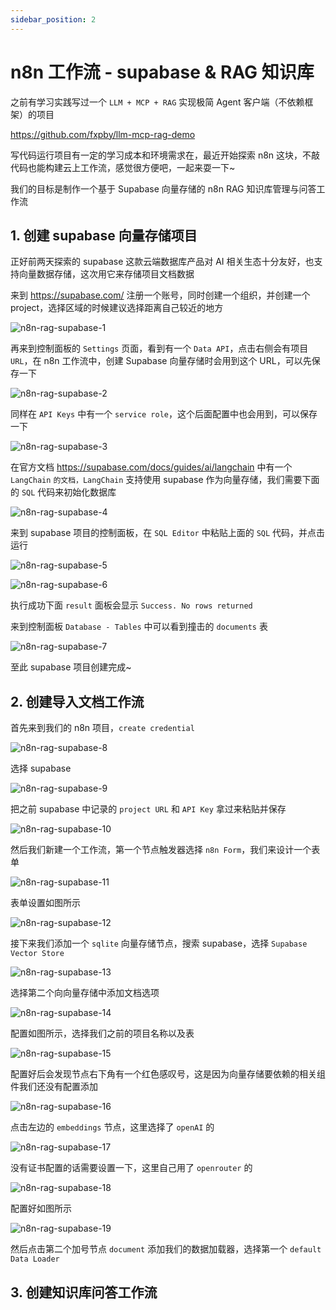 ```yaml
---
sidebar_position: 2
---
```


# n8n 工作流 - supabase & RAG 知识库

之前有学习实践写过一个 `LLM + MCP + RAG` 实现极简 Agent 客户端（不依赖框架）的项目

https://github.com/fxpby/llm-mcp-rag-demo

写代码运行项目有一定的学习成本和环境需求在，最近开始探索 n8n 这块，不敲代码也能构建云上工作流，感觉很方便吧，一起来耍一下~

我们的目标是制作一个基于 Supabase 向量存储的 n8n RAG 知识库管理与问答工作流

## 1. 创建 supabase 向量存储项目

正好前两天探索的 supabase 这款云端数据库产品对 AI 相关生态十分友好，也支持向量数据存储，这次用它来存储项目文档数据

来到 https://supabase.com/ 注册一个账号，同时创建一个组织，并创建一个 project，选择区域的时候建议选择距离自己较近的地方

![n8n-rag-supabase-1](https://fxpby.oss-cn-beijing.aliyuncs.com/blogImg/framework/supabase/n8n-rag-supabase-1.jpg)

再来到控制面板的 `Settings` 页面，看到有一个 `Data API`，点击右侧会有项目 `URL`，在 n8n 工作流中，创建 Supabase 向量存储时会用到这个 URL，可以先保存一下

![n8n-rag-supabase-2](https://fxpby.oss-cn-beijing.aliyuncs.com/blogImg/framework/supabase/n8n-rag-supabase-2.jpg)

同样在 `API Keys` 中有一个 `service role`，这个后面配置中也会用到，可以保存一下

![n8n-rag-supabase-3](https://fxpby.oss-cn-beijing.aliyuncs.com/blogImg/framework/supabase/n8n-rag-supabase-3.jpg)

在官方文档 https://supabase.com/docs/guides/ai/langchain 中有一个 `LangChain` `的文档，LangChain` 支持使用 supabase 作为向量存储，我们需要下面的 `SQL` 代码来初始化数据库

![n8n-rag-supabase-4](https://fxpby.oss-cn-beijing.aliyuncs.com/blogImg/framework/supabase/n8n-rag-supabase-4.jpg)

来到 supabase 项目的控制面板，在 `SQL Editor` 中粘贴上面的 `SQL` 代码，并点击运行

![n8n-rag-supabase-5](https://fxpby.oss-cn-beijing.aliyuncs.com/blogImg/framework/supabase/n8n-rag-supabase-5.jpg)

![n8n-rag-supabase-6](https://fxpby.oss-cn-beijing.aliyuncs.com/blogImg/framework/supabase/n8n-rag-supabase-6.jpg)

执行成功下面 `result` 面板会显示 `Success. No rows returned`

来到控制面板 `Database - Tables` 中可以看到撞击的 `documents` 表

![n8n-rag-supabase-7](https://fxpby.oss-cn-beijing.aliyuncs.com/blogImg/framework/supabase/n8n-rag-supabase-7.jpg)

至此 supabase 项目创建完成~

## 2. 创建导入文档工作流

首先来到我们的 n8n 项目，`create credential`

![n8n-rag-supabase-8](https://fxpby.oss-cn-beijing.aliyuncs.com/blogImg/framework/supabase/n8n-rag-supabase-8.jpg)

选择 supabase

![n8n-rag-supabase-9](https://fxpby.oss-cn-beijing.aliyuncs.com/blogImg/framework/supabase/n8n-rag-supabase-9.jpg)

把之前 supabase 中记录的 `project URL` 和 `API Key` 拿过来粘贴并保存

![n8n-rag-supabase-10](https://fxpby.oss-cn-beijing.aliyuncs.com/blogImg/framework/supabase/n8n-rag-supabase-10.jpg)

然后我们新建一个工作流，第一个节点触发器选择 `n8n Form`，我们来设计一个表单

![n8n-rag-supabase-11](https://fxpby.oss-cn-beijing.aliyuncs.com/blogImg/framework/supabase/n8n-rag-supabase-11.jpg)

表单设置如图所示

![n8n-rag-supabase-12](https://fxpby.oss-cn-beijing.aliyuncs.com/blogImg/framework/supabase/n8n-rag-supabase-12.jpg)

接下来我们添加一个 `sqlite` 向量存储节点，搜索 supabase，选择 `Supabase Vector Store`

![n8n-rag-supabase-13](https://fxpby.oss-cn-beijing.aliyuncs.com/blogImg/framework/supabase/n8n-rag-supabase-13.jpg)

选择第二个向向量存储中添加文档选项

![n8n-rag-supabase-14](https://fxpby.oss-cn-beijing.aliyuncs.com/blogImg/framework/supabase/n8n-rag-supabase-14.jpg)

配置如图所示，选择我们之前的项目名称以及表

![n8n-rag-supabase-15](https://fxpby.oss-cn-beijing.aliyuncs.com/blogImg/framework/supabase/n8n-rag-supabase-15.jpg)

配置好后会发现节点右下角有一个红色感叹号，这是因为向量存储要依赖的相关组件我们还没有配置添加

![n8n-rag-supabase-16](https://fxpby.oss-cn-beijing.aliyuncs.com/blogImg/framework/supabase/n8n-rag-supabase-16.jpg)

点击左边的 `embeddings` 节点，这里选择了 `openAI` 的

![n8n-rag-supabase-17](https://fxpby.oss-cn-beijing.aliyuncs.com/blogImg/framework/supabase/n8n-rag-supabase-17.jpg)

没有证书配置的话需要设置一下，这里自己用了 `openrouter` 的

![n8n-rag-supabase-18](https://fxpby.oss-cn-beijing.aliyuncs.com/blogImg/framework/supabase/n8n-rag-supabase-18.jpg)

配置好如图所示

![n8n-rag-supabase-19](https://fxpby.oss-cn-beijing.aliyuncs.com/blogImg/framework/supabase/n8n-rag-supabase-19.jpg)

然后点击第二个加号节点 `document` 添加我们的数据加载器，选择第一个 `default Data Loader`

## 3. 创建知识库问答工作流
